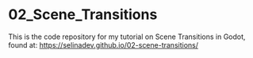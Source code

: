# 02_Scene_Transitions
This is the code repository for my tutorial on Scene Transitions in Godot, found at: https://selinadev.github.io/02-scene-transitions/
